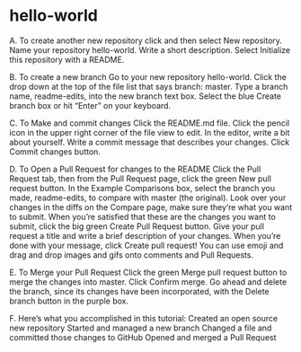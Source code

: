 # hello-world

A. To create another new repository
click  and then select New repository.
Name your repository hello-world.
Write a short description.
Select Initialize this repository with a README.

B. To create a new branch
Go to your new repository hello-world.
Click the drop down at the top of the file list that says branch: master.
Type a branch name, readme-edits, into the new branch text box.
Select the blue Create branch box or hit “Enter” on your keyboard.

C. To Make and commit changes
Click the README.md file.
Click the  pencil icon in the upper right corner of the file view to edit.
In the editor, write a bit about yourself.
Write a commit message that describes your changes.
Click Commit changes button.

D. To Open a Pull Request for changes to the README
Click the  Pull Request tab, then from the Pull Request page, click the green New pull request button.
In the Example Comparisons box, select the branch you made, readme-edits, to compare with master (the original).
Look over your changes in the diffs on the Compare page, make sure they’re what you want to submit.
When you’re satisfied that these are the changes you want to submit, click the big green Create Pull Request button.
Give your pull request a title and write a brief description of your changes.
When you’re done with your message, click Create pull request!
You can use emoji and drag and drop images and gifs onto comments and Pull Requests.

E. To Merge your Pull Request
Click the green Merge pull request button to merge the changes into master.
Click Confirm merge.
Go ahead and delete the branch, since its changes have been incorporated, with the Delete branch button in the purple box.

F. Here’s what you accomplished in this tutorial:
Created an open source new repository
Started and managed a new branch
Changed a file and committed those changes to GitHub
Opened and merged a Pull Request


